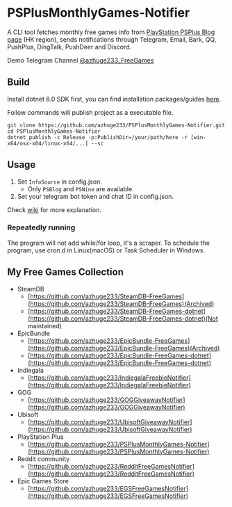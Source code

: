 # PSPlusMonthlyGames-Notifier

A CLI tool fetches monthly free games info from [PlayStation PSPlus Blog page](https://blog.zh-hant.playstation.com/category/ps-plus/) (HK region), sends notifications through Telegram, Email, Bark, QQ, PushPlus, DingTalk, PushDeer and Discord.

Demo Telegram Channel [@azhuge233_FreeGames](https://t.me/azhuge233_FreeGames)

## Build

Install dotnet 8.0 SDK first, you can find installation packages/guides [here](https://dotnet.microsoft.com/download).

Follow commands will publish project as a executable file.

```shell
git clone https://github.com/azhuge233/PSPlusMonthlyGames-Notifier.git
cd PSPlusMonthlyGames-Notifier
dotnet publish -c Release -p:PublishDir=/your/path/here -r [win-x64/osx-x64/linux-x64/...] --sc
```

## Usage

1. Set `InfoSource` in config.json.
   - Only `PSBlog` and `PSNine` are available.
2. Set your telegram bot token and chat ID in config.json.

Check [wiki](https://github.com/azhuge233/PSPlusMonthlyGames-Notifier/wiki) for more explanation.

### Repeatedly running

The program will not add while/for loop, it's a scraper. To schedule the program, use cron.d in Linux(macOS) or Task Scheduler in Windows.

## My Free Games Collection

- SteamDB
    - [https://github.com/azhuge233/SteamDB-FreeGames](https://github.com/azhuge233/SteamDB-FreeGames)(Archived)
    - [https://github.com/azhuge233/SteamDB-FreeGames-dotnet](https://github.com/azhuge233/SteamDB-FreeGames-dotnet)(Not maintained)
- EpicBundle
    - [https://github.com/azhuge233/EpicBundle-FreeGames](https://github.com/azhuge233/EpicBundle-FreeGames)(Archived)
    - [https://github.com/azhuge233/EpicBundle-FreeGames-dotnet](https://github.com/azhuge233/EpicBundle-FreeGames-dotnet)
- Indiegala
    - [https://github.com/azhuge233/IndiegalaFreebieNotifier](https://github.com/azhuge233/IndiegalaFreebieNotifier)
- GOG
    - [https://github.com/azhuge233/GOGGiveawayNotifier](https://github.com/azhuge233/GOGGiveawayNotifier)
- Ubisoft
    - [https://github.com/azhuge233/UbisoftGiveawayNotifier](https://github.com/azhuge233/UbisoftGiveawayNotifier)
- PlayStation Plus
    - [https://github.com/azhuge233/PSPlusMonthlyGames-Notifier](https://github.com/azhuge233/PSPlusMonthlyGames-Notifier)
- Reddit community
    - [https://github.com/azhuge233/RedditFreeGamesNotifier](https://github.com/azhuge233/RedditFreeGamesNotifier)
- Epic Games Store
    - [https://github.com/azhuge233/EGSFreeGamesNotifier](https://github.com/azhuge233/EGSFreeGamesNotifier)
